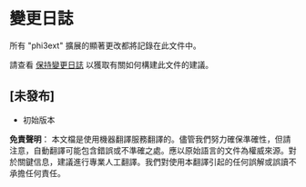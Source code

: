 # 變更日誌

所有 "phi3ext" 擴展的顯著更改都將記錄在此文件中。

請查看 [保持變更日誌](http://keepachangelog.com/) 以獲取有關如何構建此文件的建議。

## [未發布]

- 初始版本

**免責聲明**：
本文檔是使用機器翻譯服務翻譯的。儘管我們努力確保準確性，但請注意，自動翻譯可能包含錯誤或不準確之處。應以原始語言的文件為權威來源。對於關鍵信息，建議進行專業人工翻譯。我們對使用本翻譯引起的任何誤解或誤讀不承擔任何責任。